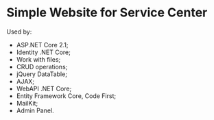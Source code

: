 # Simple Website for Service Center

Used by:
* ASP.NET Core 2.1;
* Identity .NET Core;
* Work with files;
* CRUD operations;
* jQuery DataTable;
* AJAX;
* WebAPI .NET Core;
* Entity Framework Core, Code First;
* MailKit;
* Admin Panel.
